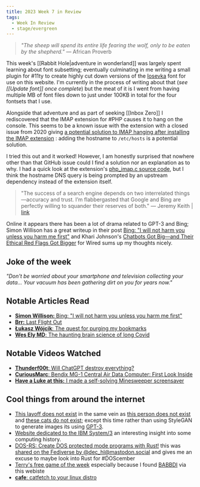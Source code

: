 ```yaml
---
title: 2023 Week 7 in Review
tags:
  - Week In Review
  - stage/evergreen
---
```



> _"The sheep will spend its entire life fearing the wolf, only to be eaten by the shepherd."_
> — African Proverb

This week's [[Rabbit Hole|adventure in wonderland]] was largely spent learning about font subsetting; eventually culminating in me writing a small plugin for #11ty to create highly cut down versions of the [Iosevka](https://typeof.net/Iosevka/) font for use on this website. I'm currently in the process of writing about that (*see [[Update font]] once complete*) but the meat of it is I went from having multiple MB of font files down to just under 100KB in total for the four fontsets that I use.

Alongside that adventure and as part of seeking [[Inbox Zero]] I rediscovered that the IMAP extension for #PHP causes it to hang on the console. This seems to be a known issue with the extension with a closed issue from 2020 giving [a potential solution to IMAP hanging after installing the IMAP extension](https://github.com/kabel/homebrew-php-ext/issues/24) : adding the hostname to `/etc/hosts` is a potential solution.

I tried this out and it worked! However, I am honestly surprised that nowhere other than that GitHub issue could I find a solution nor an explanation as to why. I had a quick look at the extension's [php_imap.c source code](https://github.com/php/php-src/blob/master/ext/imap/php_imap.c), but I think the hostname DNS query is being prompted by an upstream dependency instead of the extension itself.

> "The success of a search engine depends on two interrelated things—accuracy and trust. I’m flabbergasted that Google and Bing are perfectly willing to squander their reserves of both."
> — Jeremy Keith | [link](https://adactio.com/notes/19914)

Online it appears there has been a lot of drama related to GPT-3 and Bing; Simon Willison has a great writeup in their post [Bing: "I will not harm you unless you harm me first"](https://simonwillison.net/2023/Feb/15/bing/) and Khari Johnson's [Chatbots Got Big—and Their Ethical Red Flags Got Bigger](https://www.wired.com/story/chatbots-got-big-and-their-ethical-red-flags-got-bigger/) for Wired sums up my thoughts nicely.

## Joke of the week
_"Don't be worried about your smartphone and television collecting your data... Your vacuum has been gathering dirt on you for years now."_

## Notable Articles Read
- [**Simon Willison:** Bing: "I will not harm you unless you harm me first"](https://simonwillison.net/2023/Feb/15/bing/)
- [**Brr:** Last Flight Out](https://brr.fyi/posts/last-flight-out)
- [**Łukasz Wójcik**: The quest for purging my bookmarks](https://offbeatbits.com/the-quest-for-purging-my-bookmarks/)
- [**Wes Ely MD**: The haunting brain science of long Covid](https://www.statnews.com/2023/02/16/the-haunting-brain-science-of-long-covid/)

## Notable Videos Watched
- [**Thunderf00t**: Will ChatGPT destroy everything?](https://www.youtube.com/watch?v=o3-niZ-YvsU)
- [**CuriousMarc**: Bendix MG-1 Central Air Data Computer: First Look Inside](https://www.youtube.com/watch?v=D-wHIDnnQwQ)
- [**Have a Luke at this:** I made a self-solving Minesweeper screensaver](https://www.youtube.com/watch?v=ns0ja7jpIyc)

## Cool things from around the internet
- [This layoff does not exist](https://thislayoffdoesnotexist.com/) in the same vein as [this person does not exist](https://thispersondoesnotexist.com/) and [these cats do not exist](https://thesecatsdonotexist.com/); except this time rather than using StyleGAN to generate images its using [GPT-3](https://en.wikipedia.org/wiki/GPT-3).
- [Website dedicated to the IBM System/3](http://www.ibmsystem3.nl/) an interesting insight into some computing history.
- [DOS-RS: Create DOS protected mode programs with Rust!](https://github.com/abbec/dos-rs) this was [shared on the Fediverse by @dec_hl@mastodon.social](https://mastodon.social/@dec_hl/109880289661800272) and gives me an excuse to maybe look into Rust for #DOScember
- [Terry's free game of the week](https://terrysfreegameoftheweek.com/) especially because I found [BABBDI](https://store.steampowered.com/app/2240530/BABBDI/) via this webiste
- [**cafe**: catfetch to your linux distro](https://github.com/rilysh/cafe)